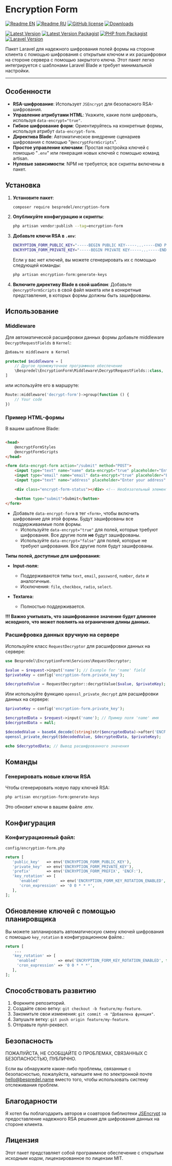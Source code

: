 # Encryption Form

[![Readme EN](https://img.shields.io/badge/README-EN-blue.svg)](https://github.com/bespredel/encryption-form/blob/master/README.md)
[![Readme RU](https://img.shields.io/badge/README-RU-blue.svg)](https://github.com/bespredel/encryption-form/blob/master/README_RU.md)
[![GitHub license](https://img.shields.io/badge/license-MIT-458a7b.svg)](https://github.com/bespredel/encryption-form/blob/master/LICENSE)
[![Downloads](https://img.shields.io/packagist/dt/bespredel/encryption-form.svg)](https://packagist.org/packages/bespredel/encryption-form)

[![Latest Version](https://img.shields.io/github/v/release/bespredel/encryption-form?logo=github)](https://github.com/bespredel/encryption-form/releases)
[![Latest Version Packagist](https://img.shields.io/packagist/v/bespredel/encryption-form.svg?logo=packagist&logoColor=white&color=F28D1A)](https://packagist.org/packages/bespredel/encryption-form)
[![PHP from Packagist](https://img.shields.io/packagist/php-v/bespredel/encryption-form.svg?logo=php&logoColor=white&color=777BB4)](https://php.net)
[![Laravel Version](https://img.shields.io/badge/laravel-%3E%3D9-FF2D20?logo=laravel)](https://laravel.com)

Пакет Laravel для надежного шифрования полей формы на стороне клиента с помощью шифрования с открытым ключом и их расшифровки на стороне сервера с
помощью закрытого
ключа. Этот пакет легко интегрируется с шаблонами Laravel Blade и требует минимальной настройки.

---

## Особенности

- **RSA-шифрование**: Использует `JSEncrypt` для безопасного RSA-шифрования.
- **Управление атрибутами HTML**: Укажите, какие поля шифровать, используя `data-encrypt="true"`.
- **Гибкое шифрование форм**: Ориентируйтесь на конкретные формы, используя атрибут `data-encrypt-form`.
- **Директива Blade**: Автоматическое внедрение сценариев шифрования с помощью "`@encryptFormScripts`".
- **Простое управление ключами**: Простая настройка ключей с помощью "`.env`" или генерация новых ключей с помощью команд artisan.
- **Нулевые зависимости**: NPM не требуется; все скрипты включены в пакет.

## Установка

1. **Установите пакет**:
   ```bash
   composer require bespredel/encryption-form
   ```
2. **Опубликуйте конфигурацию и скрипты**:
   ```bash
   php artisan vendor:publish --tag=encryption-form
   ```
3. **Добавьте ключи RSA в ``.env``**:
   ```bash
   ENCRYPTION_FORM_PUBLIC_KEY="-----BEGIN PUBLIC KEY-----...-----END PUBLIC KEY-----"
   ENCRYPTION_FORM_PRIVATE_KEY="-----BEGIN PRIVATE KEY-----...-----END PRIVATE KEY-----"
   ```

   Если у вас нет ключей, вы можете сгенерировать их с помощью следующей команды:
   ```bash
   php artisan encryption-form:generate-keys
   ```

4. **Включите директиву Blade в свой шаблон**:
   Добавьте `@encryptFormScripts` в свой файл макета или в конкретные представления, в которых формы должны быть зашифрованы.

## Использование

### Middleware

Для автоматической расшифровки данных формы добавьте middleware `DecryptRequestFields` в `Kernel`:

```php
Добавьте middleware в Kernel

protected $middleware = [
    // Другое промежуточное программное обеспечение
    \Bespredel\EncryptionForm\Middleware\DecryptRequestFields::class,
]
```

или используйте его в маршруте:

```php
Route::middleware('decrypt-form')->group(function () {
    // Your code
})
```

### Пример HTML-формы

В вашем шаблоне Blade:

```html

<head>
    @encryptFormStyles
    @encryptFormScripts
</head>

<form data-encrypt-form action="/submit" method="POST">
    <input type="text" name="name" data-encrypt="true" placeholder="Enter your name" />
    <input type="email" name="email" data-encrypt="true" placeholder="Enter your email" />
    <input type="text" name="address" placeholder="Enter your address" />

    <div class="encrypt-form-status"></div> <!-- Необязательный элемент для отображения статуса работы шифрования -->

    <button type="submit">Submit</button>
</form>
```

- Добавьте `data-encrypt-form` в тег `<form>`, чтобы включить шифрование для этой формы. Будут зашифрованы все поддерживаемые поля формы.
    - Используйте `data-encrypt="true"` для полей, которые требуют шифрования. Все другие поля **не** будут зашифрованы.
    - Используйте `data-encrypt="false"` для полей, которые не требуют шифрования. Все другие поля будут зашифрованы.

**Типы полей, доступные для шифрования:**

- **Input-поля:**
    - Поддерживаются типы `text`, `email`, `password`, `number`, `date` и аналогичные.
    - Исключения: `file`, `checkbox`, `radio`, `select`.

- **Textarea:**
    - Полностью поддерживается.

**!!! Важно учитывать, что зашифрованное значение будет длиннее исходного, что может повлиять на ограничения длины данных.**

### Расшифровка данных вручную на сервере

Используйте класс `RequestDecryptor` для расшифровки данных на сервере:

```php
use Bespredel\EncryptionForm\Services\RequestDecryptor;

$value = $request->input('name'); // Example for 'name' field
$privateKey = config('encryption-form.private_key');

$decryptedValue = RequestDecryptor::decryptValue($value, $privateKey);
```

Или используйте функцию `openssl_private_decrypt` для расшифровки данных на сервере:

```php
$privateKey = config('encryption-form.private_key');

$encryptedData = $request->input('name'); // Пример поля 'name' имя
$decryptedData = null;

$decodedValue = base64_decode((string)str($encryptedData)->after('ENCF:'), true);
openssl_private_decrypt($decodedValue, $decryptedData, $privateKey);

echo $decryptedData; // Вывод расшифрованного значения
```

## Команды

### Генерировать новые ключи RSA

Чтобы сгенерировать новую пару ключей RSA:

```bash
php artisan encryption-form:generate-keys
```

Это обновит ключи в вашем файле .env.

## Конфигурация

### Конфигурационный файл:

```config/encryption-form.php```

```php
return [
   'public_key'   => env('ENCRYPTION_FORM_PUBLIC_KEY'),
   'private_key'  => env('ENCRYPTION_FORM_PRIVATE_KEY'),
   'prefix'       => env('ENCRYPTION_FORM_PREFIX', 'ENCF:'),
   'key_rotation' => [
      'enabled'         => env('ENCRYPTION_FORM_KEY_ROTATION_ENABLED', false),
      'cron_expression' => '0 0 * * *',
   ],
];
```

## Обновление ключей с помощью планировщика

Вы можете запланировать автоматическую смену ключей шифрования с помощью `key_rotation` в конфигурационном файле.:

```php
return [
    ...
   'key_rotation' => [
     'enabled'         => env('ENCRYPTION_FORM_KEY_ROTATION_ENABLED', false),
     'cron_expression' => '0 0 * * *',
   ],
];
```

## Способствовать развитию

1. Форкните репозиторий.
2. Создайте свою ветку: `git checkout -b feature/my-feature`.
3. Закомитьте свои изменения: `git commit -m "Добавлена функция"`.
4. Запушьте ветку: `git push origin feature/my-feature`.
5. Отправьте пулл-реквест.

## Безопасность

ПОЖАЛУЙСТА, НЕ СООБЩАЙТЕ О ПРОБЛЕМАХ, СВЯЗАННЫХ С БЕЗОПАСНОСТЬЮ, ПУБЛИЧНО.

Если вы обнаружите какие-либо проблемы, связанные с безопасностью, пожалуйста, напишите мне по электронной
почте [hello@bespredel.name](hello@bespredel.name) вместо того,
чтобы использовать систему отслеживания проблем.

## Благодарности

Я хотел бы поблагодарить авторов и соавторов библиотеки [JSEncrypt](https://github.com/travist/jsencrypt) за предоставление надежного RSA решения для
шифрования данных на стороне клиента.

## Лицензия

Этот пакет представляет собой программное обеспечение с открытым исходным кодом, лицензированное по лицензии MIT.
